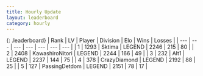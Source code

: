 ```yaml
---
title: Hourly Update
layout: leaderboard
category: hourly
---
```


{: .leaderboard}
| Rank | LV | Player | Division | Elo | Wins | Losses |
| --- | --- | --- | --- | --- | --- | --- |
| <span data-change="0">1</span> | 1293 | <span title="ID: 353063">Sktima</span> | LEGEND | <span data-change="0">2246</span> | <span data-change="0">215</span> | <span data-change="0">80</span> |
| <span data-change="0">2</span> | 2408 | <span title="ID: 164871">KawashiroNitori</span> | LEGEND | <span data-change="0">2244</span> | <span data-change="0">166</span> | <span data-change="0">49</span> |
| <span data-change="0">3</span> | 232 | <span title="ID: 443550">Alt1</span> | LEGEND | <span data-change="4">2237</span> | <span data-change="1">144</span> | <span data-change="0">75</span> |
| <span data-change="0">4</span> | 378 | <span title="ID: 202316">CrazyDiamond</span> | LEGEND | <span data-change="0">2192</span> | <span data-change="0">88</span> | <span data-change="0">25</span> |
| <span data-change="0">5</span> | 127 | <span title="ID: 454837">PassingDetdom</span> | LEGEND | <span data-change="0">2151</span> | <span data-change="0">78</span> | <span data-change="0">17</span> |